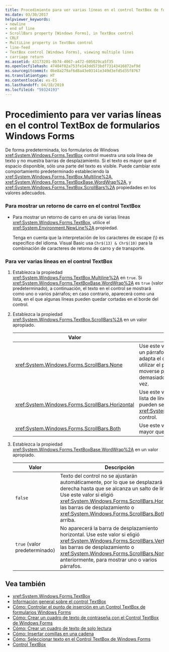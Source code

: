 ```yaml
---
title: Procedimiento para ver varias líneas en el control TextBox de formularios Windows Forms
ms.date: 03/30/2017
helpviewer_keywords:
- newline
- end of line
- ScrollBars property [Windows Forms], in TextBox control
- CRLF
- MultiLine property in TextBox control
- line-feed
- TextBox control [Windows Forms], viewing multiple lines
- carriage return
ms.assetid: 43173201-0b74-4067-a472-605029ca5f35
ms.openlocfilehash: 47404f02a753fe143dd573bdf73143416872af9d
ms.sourcegitcommit: 0be8a279af6d8a43e03141e349d3efd5d35f8767
ms.translationtype: HT
ms.contentlocale: es-ES
ms.lasthandoff: 04/18/2019
ms.locfileid: "59324193"
---
```

# <a name="how-to-view-multiple-lines-in-the-windows-forms-textbox-control"></a>Procedimiento para ver varias líneas en el control TextBox de formularios Windows Forms
De forma predeterminada, los formularios de Windows <xref:System.Windows.Forms.TextBox> control muestra una sola línea de texto y no muestra barras de desplazamiento. Si el texto es mayor que el espacio disponible, sólo una parte del texto es visible. Puede cambiar este comportamiento predeterminado estableciendo la <xref:System.Windows.Forms.TextBox.Multiline%2A>, <xref:System.Windows.Forms.TextBoxBase.WordWrap%2A>, y <xref:System.Windows.Forms.TextBox.ScrollBars%2A> propiedades en los valores adecuados.  
  
### <a name="to-display-a-carriage-return-in-the-textbox-control"></a>Para mostrar un retorno de carro en el control TextBox  
  
-   Para mostrar un retorno de carro en una de varias líneas <xref:System.Windows.Forms.TextBox>, utilice el <xref:System.Environment.NewLine%2A> propiedad.  
  
     Tenga en cuenta que la interpretación de los caracteres de escape (\\) es específico del idioma. Visual Basic usa `Chr$(13) & Chr$(10)` para la combinación de caracteres de retorno de carro y de transporte.  
  
### <a name="to-view-multiple-lines-in-the-textbox-control"></a>Para ver varias líneas en el control TextBox  
  
1. Establezca la propiedad <xref:System.Windows.Forms.TextBox.Multiline%2A> en `true`. Si <xref:System.Windows.Forms.TextBoxBase.WordWrap%2A> es `true` (valor predeterminado), a continuación, el texto en el control se mostrará como uno o varios párrafos; en caso contrario, aparecerá como una lista, en el que algunas líneas pueden quedar cortadas en el borde del control.  
  
2. Establezca la propiedad <xref:System.Windows.Forms.TextBox.ScrollBars%2A> en un valor apropiado.  
  
    |Valor|Descripción|  
    |-----------|-----------------|  
    |<xref:System.Windows.Forms.ScrollBars.None>|Use este valor si el texto estará en un párrafo que casi siempre se adapta el control. El usuario puede utilizar el puntero del mouse para moverse por el control si el texto es demasiado largo para mostrarse a la vez.|  
    |<xref:System.Windows.Forms.ScrollBars.Horizontal>|Use este valor si desea mostrar una lista de líneas, algunos de los cuales pueden ser mayor que el ancho de la <xref:System.Windows.Forms.TextBox> control.|  
    |<xref:System.Windows.Forms.ScrollBars.Both>|Use este valor si la lista puede ser mayor que el alto del control.|  
  
3. Establezca la propiedad <xref:System.Windows.Forms.TextBoxBase.WordWrap%2A> en un valor apropiado.  
  
    |Valor|Descripción|  
    |-----------|-----------------|  
    |`false`|Texto del control no se ajustarán automáticamente, por lo que se desplazará a la derecha hasta que se alcanza un salto de línea. Use este valor si eligió <xref:System.Windows.Forms.ScrollBars.Horizontal> las barras de desplazamiento o <xref:System.Windows.Forms.ScrollBars.Both>, más arriba.|  
    |`true` (valor predeterminado)|No aparecerá la barra de desplazamiento horizontal. Use este valor si eligió <xref:System.Windows.Forms.ScrollBars.Vertical> las barras de desplazamiento o <xref:System.Windows.Forms.ScrollBars.None>, anteriormente, para mostrar uno o varios párrafos.|  
  
## <a name="see-also"></a>Vea también

- <xref:System.Windows.Forms.TextBox>
- [Información general sobre el control TextBox](textbox-control-overview-windows-forms.md)
- [Cómo: Controlar el punto de inserción en un Control TextBox de formularios Windows Forms](how-to-control-the-insertion-point-in-a-windows-forms-textbox-control.md)
- [Cómo: Crear un cuadro de texto de contraseña con el Control TextBox de Windows Forms](how-to-create-a-password-text-box-with-the-windows-forms-textbox-control.md)
- [Cómo: Crear un cuadro de texto de solo lectura](how-to-create-a-read-only-text-box-windows-forms.md)
- [Cómo: Insertar comillas en una cadena](how-to-put-quotation-marks-in-a-string-windows-forms.md)
- [Cómo: Seleccionar texto en el Control TextBox de Windows Forms](how-to-select-text-in-the-windows-forms-textbox-control.md)
- [Control TextBox](textbox-control-windows-forms.md)
